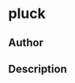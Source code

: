# pluck

## Author

<!-- Insert Your Name Here -->

## Description

<!-- Describe your example here -->
